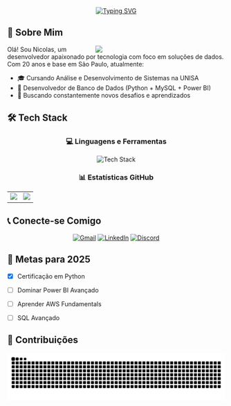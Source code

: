 <div align="center">
  <a href="https://git.io/typing-svg">
    <img src="https://readme-typing-svg.demolab.com?font=Fira+Code&weight=600&size=32&duration=4000&pause=1000&color=FF00F6&center=true&vCenter=true&width=540&lines=%F0%9F%9A%80+Welcome+to+my+profile!+%F0%9F%8E%89;%F0%9F%92%BB+Full-Stack+Developer+%7C+Data+Enthusiast;" alt="Typing SVG">
  </a>
</div>

## 🌟 Sobre Mim

<p align="center">
  <img align="right" width="300" src="https://media.giphy.com/media/v1.Y2lkPTc5MGI3NjExcTZzN3RqY2Y0b3VtZ3J6dGJ0dGJtY3FjZzF5dGZ4eG1qZ2N5eWZ6ZyZlcD12MV9pbnRlcm5hbF9naWZfYnlfaWQmY3Q9Zw/L1R1tvI9svkIWwpVYr/giphy.gif">
  
  Olá! Sou Nicolas, um desenvolvedor apaixonado por tecnologia com foco em soluções de dados. Com 20 anos e base em São Paulo, atualmente:
  
  - 🎓 Cursando Análise e Desenvolvimento de Sistemas na UNISA
  - 💼 Desenvolvedor de Banco de Dados (Python + MySQL + Power BI)
  - 🚀 Buscando constantemente novos desafios e aprendizados
 
</p>

## 🛠 Tech Stack

<div align="center">
  
  ### 💻 Linguagens e Ferramentas
  
  <img src="https://skillicons.dev/icons?i=python,mysql,java,html,css,git,github,vscode,powerbi" alt="Tech Stack" />
  
  ### 📊 Estatísticas GitHub
  
  <table>
    <tr>
      <td><img height="150em" src="https://github-readme-stats.vercel.app/api?username=nicolaspsilva6&show_icons=true&theme=dracula&include_all_commits=true&count_private=true&hide_border=true"/></td>
      <td><img height="150em" src="https://github-readme-stats.vercel.app/api/top-langs/?username=nicolaspsilva6&layout=compact&langs_count=7&theme=dracula&hide_border=true"/></td>
    </tr>
   
  </table>
</div>


## 📞 Conecte-se Comigo

<div align="center">
  
  [![Gmail](https://img.shields.io/badge/Gmail-D14836?style=for-the-badge&logo=gmail&logoColor=white)](mailto:Nicolas.pinheiro7@gmail.com)
  [![LinkedIn](https://img.shields.io/badge/LinkedIn-0077B5?style=for-the-badge&logo=linkedin&logoColor=white)](https://www.linkedin.com/in/nicolaspinheirodasilva)
  [![Discord](https://img.shields.io/badge/Discord-5865F2?style=for-the-badge&logo=discord&logoColor=white)](https://discordapp.com/users/seuID)

  
</div>

## 🎯 Metas para 2025

- [x] Certificação em Python
- [ ] Dominar Power BI Avançado
- [ ] Aprender AWS Fundamentals
- [ ] SQL Avançado


## 🐍 Contribuições

<picture align="center">
  <source media="(prefers-color-scheme: dark)" srcset="https://raw.githubusercontent.com/nicolaspsilva6/nicolaspsilva6/output/github-contribution-grid-snake-dark.svg">
  <source media="(prefers-color-scheme: light)" srcset="https://raw.githubusercontent.com/nicolaspsilva6/nicolaspsilva6/output/github-contribution-grid-snake-dark.svg">
  <img alt="github contribution grid snake animation" src="https://raw.githubusercontent.com/nicolaspsilva6/nicolaspsilva6/output/github-contribution-grid-snake.svg">
</picture>
